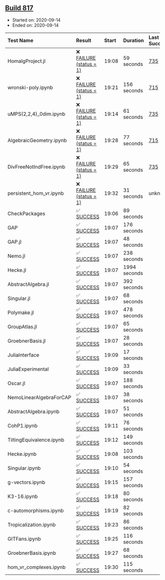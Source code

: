 ## [Build 817](https://oscarci.mathematik.uni-kl.de/job/oscar-stable/817/)

* Started on: 2020-09-14
* Ended on: 2020-09-14

| Test Name    | Result | Start | Duration | Last Success | First Failure |
|:-------------|:-------|:------|:---------|:-------------|:--------------|
| HomalgProject.jl | ❌ [FAILURE (status = 1)](https://oscarci.mathematik.uni-kl.de/job/oscar-stable/817/artifact/logs/build-817/HomalgProject.jl.log) | 19:08 | 59 seconds | [735](https://oscarci.mathematik.uni-kl.de/job/oscar-stable/735/) | [736](https://oscarci.mathematik.uni-kl.de/job/oscar-stable/736/) |
| wronski-poly.ipynb | ❌ [FAILURE (status = 1)](https://oscarci.mathematik.uni-kl.de/job/oscar-stable/817/artifact/logs/build-817/wronski-poly.ipynb.log) | 19:21 | 156 seconds | [715](https://oscarci.mathematik.uni-kl.de/job/oscar-stable/715/) | [716](https://oscarci.mathematik.uni-kl.de/job/oscar-stable/716/) |
| uMPS(2,2,4)_0dim.ipynb | ❌ [FAILURE (status = 1)](https://oscarci.mathematik.uni-kl.de/job/oscar-stable/817/artifact/logs/build-817/uMPS-2-2-4-_0dim.ipynb.log) | 19:14 | 61 seconds | [735](https://oscarci.mathematik.uni-kl.de/job/oscar-stable/735/) | [736](https://oscarci.mathematik.uni-kl.de/job/oscar-stable/736/) |
| AlgebraicGeometry.ipynb | ❌ [FAILURE (status = 1)](https://oscarci.mathematik.uni-kl.de/job/oscar-stable/817/artifact/logs/build-817/AlgebraicGeometry.ipynb.log) | 19:28 | 77 seconds | [715](https://oscarci.mathematik.uni-kl.de/job/oscar-stable/715/) | [716](https://oscarci.mathematik.uni-kl.de/job/oscar-stable/716/) |
| DivFreeNotIndFree.ipynb | ❌ [FAILURE (status = 1)](https://oscarci.mathematik.uni-kl.de/job/oscar-stable/817/artifact/logs/build-817/DivFreeNotIndFree.ipynb.log) | 19:29 | 65 seconds | [735](https://oscarci.mathematik.uni-kl.de/job/oscar-stable/735/) | [736](https://oscarci.mathematik.uni-kl.de/job/oscar-stable/736/) |
| persistent_hom_vr.ipynb | ❌ [FAILURE (status = 1)](https://oscarci.mathematik.uni-kl.de/job/oscar-stable/817/artifact/logs/build-817/persistent_hom_vr.ipynb.log) | 19:32 | 31 seconds | unknown | unknown |
| CheckPackages | ✅ [SUCCESS](https://oscarci.mathematik.uni-kl.de/job/oscar-stable/817/artifact/logs/build-817/CheckPackages.log) | 19:06 | 89 seconds |  |  |
| GAP | ✅ [SUCCESS](https://oscarci.mathematik.uni-kl.de/job/oscar-stable/817/artifact/logs/build-817/GAP.log) | 19:07 | 176 seconds |  |  |
| GAP.jl | ✅ [SUCCESS](https://oscarci.mathematik.uni-kl.de/job/oscar-stable/817/artifact/logs/build-817/GAP.jl.log) | 19:07 | 48 seconds |  |  |
| Nemo.jl | ✅ [SUCCESS](https://oscarci.mathematik.uni-kl.de/job/oscar-stable/817/artifact/logs/build-817/Nemo.jl.log) | 19:07 | 238 seconds |  |  |
| Hecke.jl | ✅ [SUCCESS](https://oscarci.mathematik.uni-kl.de/job/oscar-stable/817/artifact/logs/build-817/Hecke.jl.log) | 19:07 | 1994 seconds |  |  |
| AbstractAlgebra.jl | ✅ [SUCCESS](https://oscarci.mathematik.uni-kl.de/job/oscar-stable/817/artifact/logs/build-817/AbstractAlgebra.jl.log) | 19:07 | 392 seconds |  |  |
| Singular.jl | ✅ [SUCCESS](https://oscarci.mathematik.uni-kl.de/job/oscar-stable/817/artifact/logs/build-817/Singular.jl.log) | 19:07 | 68 seconds |  |  |
| Polymake.jl | ✅ [SUCCESS](https://oscarci.mathematik.uni-kl.de/job/oscar-stable/817/artifact/logs/build-817/Polymake.jl.log) | 19:07 | 478 seconds |  |  |
| GroupAtlas.jl | ✅ [SUCCESS](https://oscarci.mathematik.uni-kl.de/job/oscar-stable/817/artifact/logs/build-817/GroupAtlas.jl.log) | 19:07 | 65 seconds |  |  |
| GroebnerBasis.jl | ✅ [SUCCESS](https://oscarci.mathematik.uni-kl.de/job/oscar-stable/817/artifact/logs/build-817/GroebnerBasis.jl.log) | 19:07 | 28 seconds |  |  |
| JuliaInterface | ✅ [SUCCESS](https://oscarci.mathematik.uni-kl.de/job/oscar-stable/817/artifact/logs/build-817/JuliaInterface.log) | 19:09 | 17 seconds |  |  |
| JuliaExperimental | ✅ [SUCCESS](https://oscarci.mathematik.uni-kl.de/job/oscar-stable/817/artifact/logs/build-817/JuliaExperimental.log) | 19:09 | 33 seconds |  |  |
| Oscar.jl | ✅ [SUCCESS](https://oscarci.mathematik.uni-kl.de/job/oscar-stable/817/artifact/logs/build-817/Oscar.jl.log) | 19:07 | 188 seconds |  |  |
| NemoLinearAlgebraForCAP | ✅ [SUCCESS](https://oscarci.mathematik.uni-kl.de/job/oscar-stable/817/artifact/logs/build-817/NemoLinearAlgebraForCAP.log) | 19:07 | 38 seconds |  |  |
| AbstractAlgebra.ipynb | ✅ [SUCCESS](https://oscarci.mathematik.uni-kl.de/job/oscar-stable/817/artifact/logs/build-817/AbstractAlgebra.ipynb.log) | 19:07 | 51 seconds |  |  |
| CohP1.ipynb | ✅ [SUCCESS](https://oscarci.mathematik.uni-kl.de/job/oscar-stable/817/artifact/logs/build-817/CohP1.ipynb.log) | 19:11 | 76 seconds |  |  |
| TiltingEquivalence.ipynb | ✅ [SUCCESS](https://oscarci.mathematik.uni-kl.de/job/oscar-stable/817/artifact/logs/build-817/TiltingEquivalence.ipynb.log) | 19:12 | 149 seconds |  |  |
| Hecke.ipynb | ✅ [SUCCESS](https://oscarci.mathematik.uni-kl.de/job/oscar-stable/817/artifact/logs/build-817/Hecke.ipynb.log) | 19:08 | 103 seconds |  |  |
| Singular.ipynb | ✅ [SUCCESS](https://oscarci.mathematik.uni-kl.de/job/oscar-stable/817/artifact/logs/build-817/Singular.ipynb.log) | 19:10 | 54 seconds |  |  |
| g-vectors.ipynb | ✅ [SUCCESS](https://oscarci.mathematik.uni-kl.de/job/oscar-stable/817/artifact/logs/build-817/g-vectors.ipynb.log) | 19:15 | 157 seconds |  |  |
| K3-16.ipynb | ✅ [SUCCESS](https://oscarci.mathematik.uni-kl.de/job/oscar-stable/817/artifact/logs/build-817/K3-16.ipynb.log) | 19:18 | 80 seconds |  |  |
| c-automorphisms.ipynb | ✅ [SUCCESS](https://oscarci.mathematik.uni-kl.de/job/oscar-stable/817/artifact/logs/build-817/c-automorphisms.ipynb.log) | 19:19 | 82 seconds |  |  |
| Tropicalization.ipynb | ✅ [SUCCESS](https://oscarci.mathematik.uni-kl.de/job/oscar-stable/817/artifact/logs/build-817/Tropicalization.ipynb.log) | 19:23 | 86 seconds |  |  |
| GITFans.ipynb | ✅ [SUCCESS](https://oscarci.mathematik.uni-kl.de/job/oscar-stable/817/artifact/logs/build-817/GITFans.ipynb.log) | 19:25 | 116 seconds |  |  |
| GroebnerBasis.ipynb | ✅ [SUCCESS](https://oscarci.mathematik.uni-kl.de/job/oscar-stable/817/artifact/logs/build-817/GroebnerBasis.ipynb.log) | 19:27 | 68 seconds |  |  |
| hom_vr_complexes.ipynb | ✅ [SUCCESS](https://oscarci.mathematik.uni-kl.de/job/oscar-stable/817/artifact/logs/build-817/hom_vr_complexes.ipynb.log) | 19:30 | 115 seconds |  |  |
